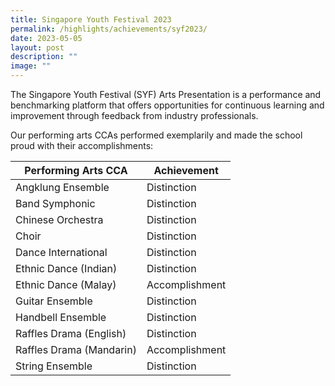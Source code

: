 ```yaml
---
title: Singapore Youth Festival 2023
permalink: /highlights/achievements/syf2023/
date: 2023-05-05
layout: post
description: ""
image: ""
---
```

The Singapore Youth Festival (SYF) Arts Presentation is a performance and benchmarking platform that offers opportunities for continuous learning and improvement through feedback from industry professionals.

Our performing arts CCAs performed exemplarily and made the school proud with their accomplishments:



| Performing Arts CCA | Achievement| 
| -------- | -------- | 
| Angklung Ensemble     | Distinction     | 
| Band Symphonic     | Distinction  | 
| Chinese Orchestra   | Distinction   | 
| Choir    | Distinction    | 
| Dance International    | Distinction     | 
| Ethnic Dance (Indian)    | Distinction    | 
| Ethnic Dance (Malay)    | Accomplishment    | 
| Guitar Ensemble    | Distinction     | 
| Handbell Ensemble    | Distinction    | 
| Raffles Drama (English)   | Distinction     | 
| Raffles Drama (Mandarin)     | Accomplishment      | 
| String Ensemble   | Distinction     |